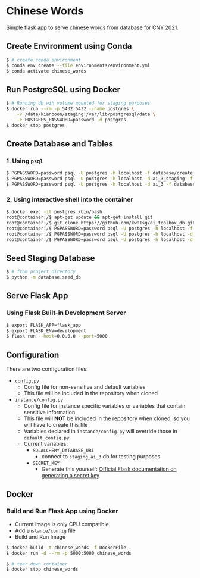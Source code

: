 # Chinese Words

Simple flask app to serve chinese words from database for CNY 2021.

## Create Environment using Conda

```bash
$ # create conda environment
$ conda env create --file environments/environment.yml
$ conda activate chinese_words
```

## Run PostgreSQL using Docker

```bash
$ # Running db wih volume mounted for staging purposes
$ docker run --rm -p 5432:5432 --name postgres \
    -v /data/kianboon/staging:/var/lib/postgresql/data \
    -e POSTGRES_PASSWORD=password -d postgres
$ docker stop postgres
```

## Create Database and Tables

### 1. Using `psql`

```bash
$ PGPASSWORD=password psql -U postgres -h localhost -f database/create_db.sql
$ PGPASSWORD=password psql -U postgres -h localhost -d ai_3_staging -f database/create_table.sql
$ PGPASSWORD=password psql -U postgres -h localhost -d ai_3 -f database/create_table.sql
```

### 2. Using interactive shell into the container

```bash
$ docker exec -it postgres /bin/bash
root@container:/$ apt-get update && apt-get install git
root@container:/$ git clone https://github.com/kw01sg/ai_toolbox_db.git
root@container:/$ PGPASSWORD=password psql -U postgres -h localhost -f chinese_words/scripts/create_db.sql
root@container:/$ PGPASSWORD=password psql -U postgres -h localhost -d ai_3_staging -f chinese_words/scripts/create_tables.sql
root@container:/$ PGPASSWORD=password psql -U postgres -h localhost -d ai_3 -f chinese_words/scripts/create_tables.sql
```

## Seed Staging Database

```bash
$ # from project directory
$ python -m database.seed_db
```

## Serve Flask App

### Using Flask Built-in Development Server

```bash
$ export FLASK_APP=flask_app
$ export FLASK_ENV=development
$ flask run --host=0.0.0.0 --port=5000
```

## Configuration

There are two configuration files:

* [`config.py`](./config.py)
  * Config file for non-sensitive and default variables
  * This file will be included in the repository when cloned
* `instance/config.py`
  * Config file for instance specific variables or variables that contain sensitive information
  * This file will __NOT__ be included in the repository when cloned, so you will have to create this file
  * Variables declared in `instance/config.py` will override those in `default_config.py`
  * Current variables:
    * `SQLALCHEMY_DATABASE_URI`
        * connect to `staging_ai_3` db for testing purposes
    * `SECRET_KEY`
        * Generate this yourself: [Official Flask documentation on generating a secret key](https://flask.palletsprojects.com/en/1.1.x/config/#SECRET_KEY)

## Docker

### Build and Run Flask App using Docker

* Current image is only CPU compatible
* Add `instance/config` file
* Build and Run Image

```bash
$ docker build -t chinese_words -f DockerFile .
$ docker run -d --rm -p 5000:5000 chinese_words

$ # tear down container
$ docker stop chinese_words
```
